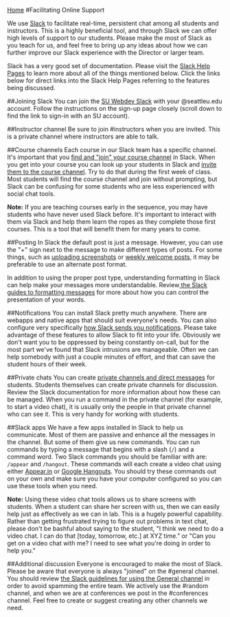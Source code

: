 [Home](http://milesccoleman.com/DICE_Instructor_Handbook/)
#Facilitating Online Support

We use [Slack](http://suwebdev.slack.com) to facilitate real-time, persistent chat among all students and instructors. This is a highly beneficial tool, and through Slack we can offer high levels of support to our students. Please make the most of Slack as you teach for us, and feel free to bring up any ideas about how we can further improve our Slack experience with the Director or larger team.

Slack has a very good set of documentation. Please visit the [Slack Help Pages](https://get.slack.help/hc/en-us/categories/200111606-Using-Slack) to learn more about all of the things mentioned below. Click the links below for direct links into the Slack Help Pages referring to the features being discussed.

##Joining Slack
You can join the [SU Webdev Slack](http://suwebdev.slack.com) with your @seattleu.edu account. Follow the instructions on the sign-up page closely (scroll down to find the link to sign-in with an SU account).

##Instructor channel
Be sure to join #instructors when you are invited. This is a private channel where instructors are able to talk.

##Course channels
Each course in our Slack team has a specific channel. It's important that you [find and "join" your course channel](https://get.slack.help/hc/en-us/articles/205239967-Browsing-and-joining-channels) in Slack. When you get into your course you can look up your students in Slack and [invite them to the course channel](https://get.slack.help/hc/en-us/articles/201980108-Inviting-team-members-to-a-channel). Try to do that during the first week of class. Most students will find the course channel and join without prompting, but Slack can be confusing for some students who are less experienced with social chat tools. 

**Note:** If you are teaching courses early in the sequence, you may have students who have never used Slack before. It's important to interact with them via Slack and help them learn the ropes as they complete those first courses. This is a tool that will benefit them for many years to come.

##Posting
In Slack the default post is just a message. However, you can use the "+" sign next to the message to make different types of posts. For some things, such as [uploading screenshots](https://get.slack.help/hc/en-us/articles/201330736-Uploading-and-sharing-files) or [weekly welcome posts](https://get.slack.help/hc/en-us/articles/203950418-Composing-a-post), it may be preferable to use an alternate post format.

In addition to using the proper post type, understanding formatting in Slack can help make your messages more understandable. Review[ the Slack guides to formatting messages](https://get.slack.help/hc/en-us/articles/202288908-Formatting-your-messages) for more about how you can control the presentation of your words.

##Notifications
You can install Slack pretty much anywhere. There are webapps and native apps that should suit everyone's needs. You can also configure very specifically [how Slack sends you notifications](https://get.slack.help/hc/en-us/articles/201895138-Understanding-Slack-notifications). Please take advantage of these features to allow Slack to fit into your life. Obviously we don't want you to be oppressed by being constantly on-call, but for the most part we've found that Slack intrusions are manageable. Often we can help somebody with just a couple minutes of effort, and that can save the student hours of their week. 

##Private chats
You can create [private channels and direct messages](https://get.slack.help/hc/en-us/articles/201925108-Understanding-channels-and-DMs) for students. Students themselves can create private channels for discussion. Review the Slack documentation for more information about how these can be managed. When you run a command in the private channel (for example, to start a video chat), it is usually only the people in that private channel who can see it. This is very handy for working with students.

##Slack apps
We have a few apps installed in Slack to help us communicate. Most of them are passive and enhance all the messages in the channel. But some of them give us new commands. You can run commands by typing a message that begins with a slash (`/`) and a command word. Two Slack commands you should be familiar with are: `/appear` and `/hangout`. These commands will each create a video chat using either [Appear.in](http://appear.in) or [Google Hangouts](https://hangouts.google.com). You should try these commands out on your own and make sure you have your computer configured so you can use these tools when you need.

**Note:** Using these video chat tools allows us to share screens with students. When a student can share her screen with us, then we can easily help just as effectively as we can in lab. This is a hugely powerful capability. Rather than getting frustrated trying to figure out problems in text chat, please don't be bashful about saying to the student, "I think we need to do a video chat. I can do that [today, tomorrow, etc.] at XYZ time." or "Can you get on a video chat with me? I need to see what you're doing in order to help you."

##Additional discussion
Everyone is encouraged to make the most of Slack. Please be aware that everyone is always "joined" on the #general channel. You should review [the Slack guidelines for using the General channel](https://get.slack.help/hc/en-us/articles/220105027-Understanding-the-general-channel) in order to avoid spamming the entire team. We actively use the #random channel, and when we are at conferences we post in the #conferences channel. Feel free to create or suggest creating any other channels we need.
